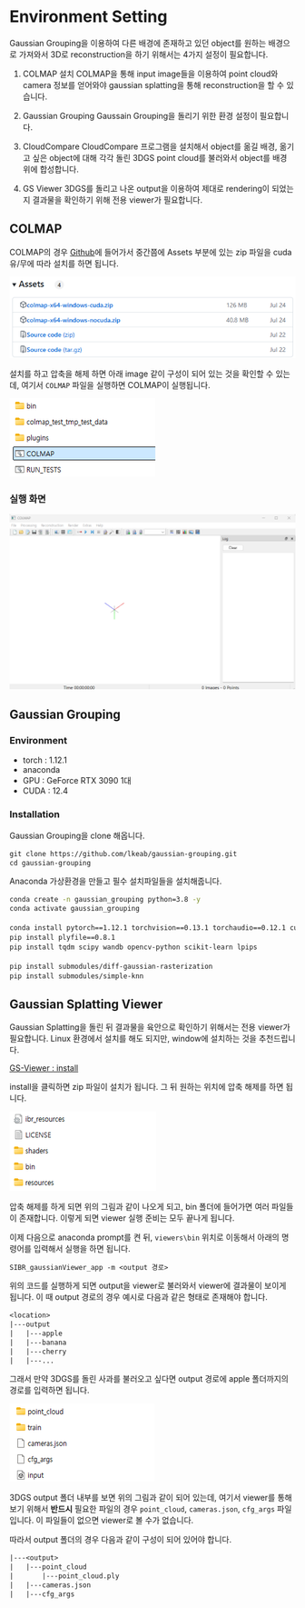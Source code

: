 # Environment Setting

Gaussian Grouping을 이용하여 다른 배경에 존재하고 있던 object를 원하는 배경으로 가져와서 3D로 reconstruction을 하기 위해서는 4가지 설정이 필요합니다.

1. COLMAP 설치
COLMAP을 통해 input image들을 이용하여 point cloud와 camera 정보를 얻어와야 gaussian splatting을 통해 reconstruction을 할 수 있습니다.

2. Gaussian Grouping
Gaussain Grouping을 돌리기 위한 환경 설정이 필요합니다.

3. CloudCompare
CloudCompare 프로그램을 설치해서 object를 옮길 배경, 옮기고 싶은 object에 대해 각각 돌린 3DGS point cloud를 불러와서 object를 배경 위에 합성합니다.

4. GS Viewer
3DGS를 돌리고 나온 output을 이용하여 제대로 rendering이 되었는지 결과물을 확인하기 위해 전용 viewer가 필요합니다.

## COLMAP

COLMAP의 경우 [Github](https://github.com/colmap/colmap/releases)에 들어가서 중간쯤에 Assets 부분에 있는 zip 파일을 cuda 유/무에 따라 설치를 하면 됩니다.

![down_colmap](https://github.com/Capstone-SW-Project/3D-Gaussian/blob/main/img/explain/down_colmap.png)

설치를 하고 압축을 해제 하면 아래 image 같이 구성이 되어 있는 것을 확인할 수 있는데, 여기서 ```COLMAP``` 파일을 실행하면 COLMAP이 실행됩니다.

![colmap](https://github.com/Capstone-SW-Project/3D-Gaussian/blob/main/img/explain/colmap.png)

### 실행 화면

![colmap_exe](https://github.com/Capstone-SW-Project/3D-Gaussian/blob/main/img/explain/colmap_exe.png)

## Gaussian Grouping

### Environment

- torch : 1.12.1
- anaconda
- GPU : GeForce RTX 3090 1대
- CUDA : 12.4

### Installation

Gaussian Grouping을 clone 해옵니다.

```
git clone https://github.com/lkeab/gaussian-grouping.git
cd gaussian-grouping
```

Anaconda 가상환경을 만들고 필수 설치파일들을 설치해줍니다.

```bash
conda create -n gaussian_grouping python=3.8 -y
conda activate gaussian_grouping 

conda install pytorch==1.12.1 torchvision==0.13.1 torchaudio==0.12.1 cudatoolkit=11.3 -c pytorch
pip install plyfile==0.8.1
pip install tqdm scipy wandb opencv-python scikit-learn lpips

pip install submodules/diff-gaussian-rasterization
pip install submodules/simple-knn
```

## Gaussian Splatting Viewer

Gaussian Splatting을 돌린 뒤 결과물을 육안으로 확인하기 위해서는 전용 viewer가 필요합니다. Linux 환경에서 설치를 해도 되지만, window에 설치하는 것을 추천드립니다.

[GS-Viewer : install](https://repo-sam.inria.fr/fungraph/3d-gaussian-splatting/binaries/viewers.zip)

install을 클릭하면 zip 파일이 설치가 됩니다. 그 뒤 원하는 위치에 압축 해제를 하면 됩니다.

![viewer](https://github.com/Capstone-SW-Project/3D-Gaussian/blob/main/img/explain/viewer.png)

압축 해제를 하게 되면 위의 그림과 같이 나오게 되고, bin 폴더에 들어가면 여러 파일들이 존재합니다. 이렇게 되면 viewer 실행 준비는 모두 끝나게 됩니다.

이제 다음으로 anaconda prompt를 켠 뒤, ```viewers\bin``` 위치로 이동해서 아래의 명령어를 입력해서 실행을 하면 됩니다.

```shell
SIBR_gaussianViewer_app -m <output 경로>
```

위의 코드를 실행하게 되면 output을 viewer로 불러와서 viewer에 결과물이 보이게 됩니다. 이 때 output 경로의 경우 예시로 다음과 같은 형태로 존재해야 합니다.

```
<location>
|---output
|   |---apple
|   |---banana
|   |---cherry
|   |---...
```

그래서 만약 3DGS를 돌린 사과를 불러오고 싶다면 output 경로에 apple 폴더까지의 경로를 입력하면 됩니다.

![output_dir](https://github.com/Capstone-SW-Project/3D-Gaussian/blob/main/img/explain/output_dir.png)

3DGS output 폴더 내부를 보면 위의 그림과 같이 되어 있는데, 여기서 viewer를 통해 보기 위해서 **반드시** 필요한 파일의 경우 ```point_cloud```, ```cameras.json```, ```cfg_args``` 파일입니다. 이 파일들이 없으면 viewer로 볼 수가 없습니다.

따라서 output 폴더의 경우 다음과 같이 구성이 되어 있어야 합니다.

```
|---<output>
|   |---point_cloud
|       |---point_cloud.ply
|   |---cameras.json
|   |---cfg_args
```
